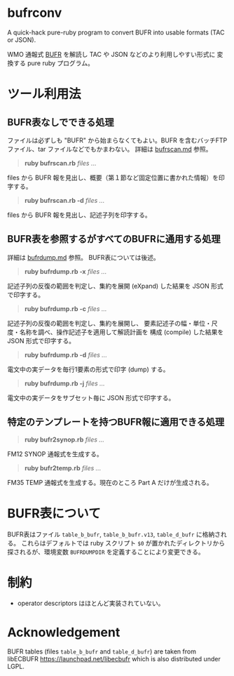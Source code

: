 # bufrconv
A quick-hack pure-ruby program to convert BUFR into usable formats (TAC or JSON).

WMO 通報式 [BUFR](BUFR.md) を解読し TAC や JSON などのより利用しやすい形式に
変換する pure ruby プログラム。

# ツール利用法

## BUFR表なしでできる処理

ファイルは必ずしも "BUFR" から始まらなくてもよい。BUFR を含むバッチFTPファイル、tar ファイルなどでもかまわない。
詳細は [bufrscan.md](bufrscan.md) 参照。

> **ruby bufrscan.rb** _files ..._

files から BUFR 報を見出し、概要（第１節など固定位置に書かれた情報）を印字する。

> **ruby bufrscan.rb -d** _files ..._

files から BUFR 報を見出し、記述子列を印字する。


## BUFR表を参照するがすべてのBUFRに通用する処理

詳細は [bufrdump.md](bufrdump.md) 参照。
BUFR表については後述。

> **ruby bufrdump.rb -x** _files ..._

記述子列の反復の範囲を判定し、集約を展開 (eXpand) した結果を
JSON 形式で印字する。

> **ruby bufrdump.rb -c** _files ..._

記述子列の反復の範囲を判定し、集約を展開し、
要素記述子の幅・単位・尺度・名称を調べ、操作記述子を適用して解読計画を
構成 (compile) した結果を
JSON 形式で印字する。

> **ruby bufrdump.rb -d** _files ..._

電文中の実データを毎行1要素の形式で印字 (dump) する。

> **ruby bufrdump.rb -j** _files ..._

電文中の実データをサブセット毎に JSON 形式で印字する。

## 特定のテンプレートを持つBUFR報に適用できる処理

> **ruby bufr2synop.rb** _files ..._

FM12 SYNOP 通報式を生成する。

> **ruby bufr2temp.rb** _files ..._

FM35 TEMP 通報式を生成する。現在のところ Part A だけが生成される。

# BUFR表について

BUFR表はファイル `table_b_bufr`, `table_b_bufr.v13`, `table_d_bufr`
に格納される。
これらはデフォルトでは ruby スクリプト `$0` が置かれたディレクトリから
探されるが、環境変数 `BUFRDUMPDIR` を定義することにより変更できる。

# 制約

* operator descriptors はほとんど実装されていない。

# Acknowledgement

BUFR tables (files `table_b_bufr` and `table_d_bufr`) are taken from libECBUFR https://launchpad.net/libecbufr which is also distributed under LGPL.
